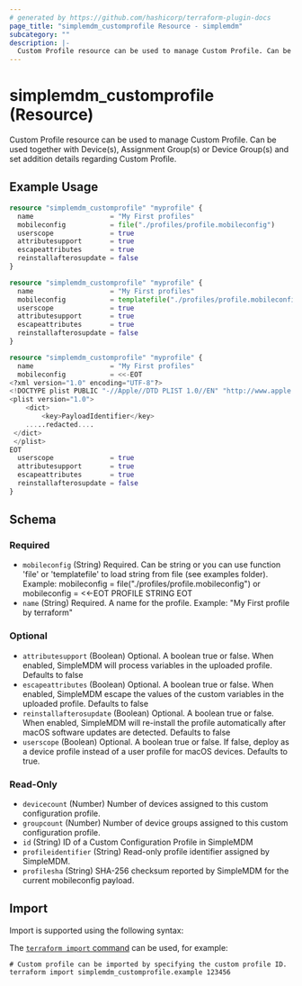 ```yaml
---
# generated by https://github.com/hashicorp/terraform-plugin-docs
page_title: "simplemdm_customprofile Resource - simplemdm"
subcategory: ""
description: |-
  Custom Profile resource can be used to manage Custom Profile. Can be used together with Device(s), Assignment Group(s) or Device Group(s) and set addition details regarding Custom Profile.
---
```


# simplemdm_customprofile (Resource)

Custom Profile resource can be used to manage Custom Profile. Can be used together with Device(s), Assignment Group(s) or Device Group(s) and set addition details regarding Custom Profile.

## Example Usage

```terraform
resource "simplemdm_customprofile" "myprofile" {
  name                   = "My First profiles"
  mobileconfig           = file("./profiles/profile.mobileconfig")
  userscope              = true
  attributesupport       = true
  escapeattributes       = true
  reinstallafterosupdate = false
}
```

```terraform
resource "simplemdm_customprofile" "myprofile" {
  name                   = "My First profiles"
  mobileconfig           = templatefile("./profiles/profile.mobileconfig", { foo = "bar" })
  userscope              = true
  attributesupport       = true
  escapeattributes       = true
  reinstallafterosupdate = false
}
```

```terraform
resource "simplemdm_customprofile" "myprofile" {
  name                   = "My First profiles"
  mobileconfig           = <<-EOT
<?xml version="1.0" encoding="UTF-8"?>
<!DOCTYPE plist PUBLIC "-//Apple//DTD PLIST 1.0//EN" "http://www.apple.com/DTDs/PropertyList-1.0.dtd">
<plist version="1.0">
    <dict>
        <key>PayloadIdentifier</key>
	.....redacted....
 </dict>
 </plist>
EOT
  userscope              = true
  attributesupport       = true
  escapeattributes       = true
  reinstallafterosupdate = false
}
```

<!-- schema generated by tfplugindocs -->
## Schema

### Required

- `mobileconfig` (String) Required. Can be string or you can use function 'file' or 'templatefile' to load string from file (see examples folder). Example: mobileconfig = file("./profiles/profile.mobileconfig") or mobileconfig = <<-EOT PROFILE STRING EOT
- `name` (String) Required. A name for the profile. Example: "My First profile by terraform"

### Optional

- `attributesupport` (Boolean) Optional. A boolean true or false. When enabled, SimpleMDM will process variables in the uploaded profile. Defaults to false
- `escapeattributes` (Boolean) Optional. A boolean true or false. When enabled, SimpleMDM escape the values of the custom variables in the uploaded profile. Defaults to false
- `reinstallafterosupdate` (Boolean) Optional. A boolean true or false. When enabled, SimpleMDM will re-install the profile automatically after macOS software updates are detected. Defaults to false
- `userscope` (Boolean) Optional. A boolean true or false. If false, deploy as a device profile instead of a user profile for macOS devices. Defaults to true.

### Read-Only

- `devicecount` (Number) Number of devices assigned to this custom configuration profile.
- `groupcount` (Number) Number of device groups assigned to this custom configuration profile.
- `id` (String) ID of a Custom Configuration Profile in SimpleMDM
- `profileidentifier` (String) Read-only profile identifier assigned by SimpleMDM.
- `profilesha` (String) SHA-256 checksum reported by SimpleMDM for the current mobileconfig payload.

## Import

Import is supported using the following syntax:

The [`terraform import` command](https://developer.hashicorp.com/terraform/cli/commands/import) can be used, for example:

```shell
# Custom profile can be imported by specifying the custom profile ID.
terraform import simplemdm_customprofile.example 123456
```
